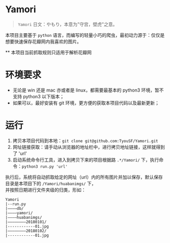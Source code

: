 # Yamori

> `Yamori` 日文：やもり，本意为"守宫，壁虎"之意。

本项目主要基于 `python` 语言，而编写的轻量小巧的爬虫，最初动力源于：仅仅是想要快速保存花瓣网内我喜欢的图片。

** 本项目当前抓取规则只适用于解析花瓣网

# 环境要求

- 无论是 win 还是 mac 亦或者是 linux，都需要最基本的 python3 环境，暂不支持 python3 以下版本；
- 如果可以，最好安装有 git 环境，更方便的获取本项目代码以及最新更新；

# 运行

1. 拷贝本项目代码到本地：`git clone git@github.com:TyouSF/Yamori.git`
2. 网址链接获取：请手动从浏览器的地址栏中，进行拷贝地址链接，这样就得到了 'url'
3. 启动系统命令行工具，进入到拷贝下来的项目根据路 `.*/Yamori/` 下，执行命令：`python3 run.py 'url'`

执行后，系统将自动抓取给定的网址（url）内的所有图片并加以保存，默认保存目录是本项目下的 `/Yamori/huabanimgs/` 下，  
并按照日期进行文件夹级的归类，形如：

```
Yamori
|--run.py
|————db/
|————yamori/
|————huabanimgs/
|————————20180101/
|------------01.jpg
|————————20180102/
|------------01.jpg
```
